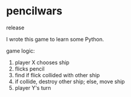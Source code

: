 # pencilwars
release

I wrote this game to learn some Python. 

game logic:  
1. player X chooses ship  
2. flicks pencil  
3. find if flick collided with other ship  
4. if collide, destroy other ship; else, move ship  
5. player Y's turn  
